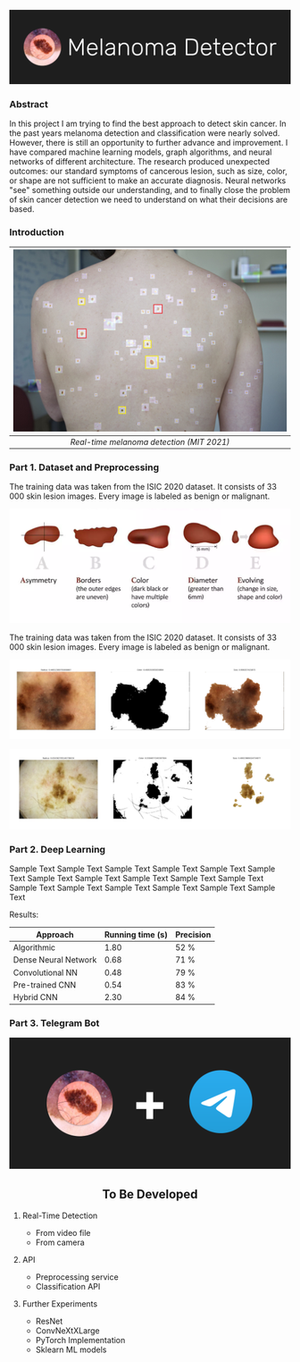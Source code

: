 ![Logo](readme-images/logo.png)
### Abstract
In this project I am trying to find the best approach to detect skin cancer. In the past years melanoma detection and classification were nearly solved. However, there is still an opportunity to further advance and improvement. I have compared machine learning models, graph algorithms, and neural networks of different architecture. The research produced unexpected outcomes: our standard symptoms of cancerous lesion, such as size, color, or shape are not sufficient to make an accurate diagnosis. Neural networks "see" something outside our understanding, and to finally close the problem of skin cancer detection we need to understand on what their decisions are based.     

### Introduction
| ![space-1.jpg](readme-images/melanoma-mit.jpeg) | 
|:-----------------------------------------------:| 
|    *Real-time melanoma detection (MIT 2021)*    |

### Part 1. Dataset and Preprocessing
The training data was taken from the ISIC 2020 dataset. It consists of 33 000 skin lesion images. Every image is labeled as benign or malignant.

![Example 1](readme-images/abcde.png)

The training data was taken from the ISIC 2020 dataset. It consists of 33 000 skin lesion images. Every image is labeled as benign or malignant.

![Example 1](readme-images/plot-1.png)

![Example 2](readme-images/plot-2.png)

### Part 2. Deep Learning
Sample Text Sample Text Sample Text Sample Text Sample Text Sample Text Sample Text Sample Text Sample Text Sample Text Sample Text Sample Text Sample Text Sample Text Sample Text Sample Text Sample Text

Results:

| Approach             | Running time (s) | Precision |
|----------------------|------------------|-----------|
| Algorithmic          | 1.80             | 52 %      |
| Dense Neural Network | 0.68             | 71 %      |
| Convolutional NN     | 0.48             | 79 %      | 
| Pre-trained CNN      | 0.54             | 83 %      | 
| Hybrid CNN           | 2.30             | 84 %      | 

### Part 3. Telegram Bot
![Example 2](readme-images/telegram.png)

<h2 align="center">To Be Developed</h2>

1) Real-Time Detection
   - From video file
   - From camera
   

2) API
   - Preprocessing service
   - Classification API


3) Further Experiments
   - ResNet
   - ConvNeXtXLarge
   - PyTorch Implementation
   - Sklearn ML models